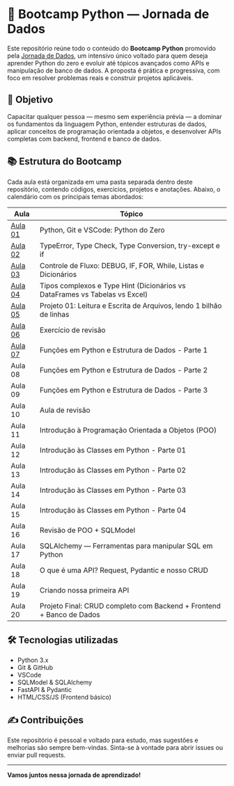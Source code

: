 # 🐍 Bootcamp Python — Jornada de Dados

Este repositório reúne todo o conteúdo do **Bootcamp Python** promovido pela [Jornada de Dados](https://github.com/lvgalvao/data-engineering-roadmap/tree/main/Bootcamp%20-%20Python%20para%20dados), um intensivo único voltado para quem deseja aprender Python do zero e evoluir até tópicos avançados como APIs e manipulação de banco de dados. A proposta é prática e progressiva, com foco em resolver problemas reais e construir projetos aplicáveis.

## 🚀 Objetivo

Capacitar qualquer pessoa — mesmo sem experiência prévia — a dominar os fundamentos da linguagem Python, entender estruturas de dados, aplicar conceitos de programação orientada a objetos, e desenvolver APIs completas com backend, frontend e banco de dados.

## 📚 Estrutura do Bootcamp

Cada aula está organizada em uma pasta separada dentro deste repositório, contendo códigos, exercícios, projetos e anotações. Abaixo, o calendário com os principais temas abordados:

|  Aula   | Tópico |
|---------|--------|
| [Aula 01](https://github.com/Rafael07/bootcamp-python/tree/main/aula_01) | Python, Git e VSCode: Python do Zero |
| [Aula 02](https://github.com/Rafael07/bootcamp-python/tree/main/aula_02) | TypeError, Type Check, Type Conversion, try-except e if |
| [Aula 03](https://github.com/Rafael07/bootcamp-python/tree/main/aula_03) | Controle de Fluxo: DEBUG, IF, FOR, While, Listas e Dicionários |
| [Aula 04](https://github.com/Rafael07/bootcamp-python/tree/main/aula_04) | Tipos complexos e Type Hint (Dicionários vs DataFrames vs Tabelas vs Excel) |
| [Aula 05](https://github.com/Rafael07/bootcamp-python/tree/main/aula_05) | Projeto 01: Leitura e Escrita de Arquivos, lendo 1 bilhão de linhas |
| [Aula 06](https://github.com/Rafael07/bootcamp-python/tree/main/aula_06) | Exercício de revisão |
| [Aula 07](https://github.com/Rafael07/bootcamp-python/tree/main/aula_07) | Funções em Python e Estrutura de Dados - Parte 1 |
| Aula 08 | Funções em Python e Estrutura de Dados - Parte 2 |
| Aula 09 | Funções em Python e Estrutura de Dados - Parte 3 |
| Aula 10 | Aula de revisão |
| Aula 11 | Introdução à Programação Orientada a Objetos (POO) |
| Aula 12 | Introdução às Classes em Python - Parte 01 |
| Aula 13 | Introdução às Classes em Python - Parte 02 |
| Aula 14 | Introdução às Classes em Python - Parte 03 |
| Aula 15 | Introdução às Classes em Python - Parte 04 |
| Aula 16 | Revisão de POO + SQLModel |
| Aula 17 | SQLAlchemy — Ferramentas para manipular SQL em Python |
| Aula 18 | O que é uma API? Request, Pydantic e nosso CRUD |
| Aula 19 | Criando nossa primeira API |
| Aula 20 | Projeto Final: CRUD completo com Backend + Frontend + Banco de Dados |

## 🛠 Tecnologias utilizadas

- Python 3.x
- Git & GitHub
- VSCode
- SQLModel & SQLAlchemy
- FastAPI & Pydantic
- HTML/CSS/JS (Frontend básico)

## ✍️ Contribuições

Este repositório é pessoal e voltado para estudo, mas sugestões e melhorias são sempre bem-vindas. Sinta-se à vontade para abrir issues ou enviar pull requests.

---

**Vamos juntos nessa jornada de aprendizado!**